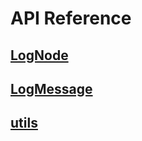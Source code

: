 # API Reference

## [LogNode](API/LogNode.md)
## [LogMessage](API/LogMessage.md)
## [utils](API/utils.md)
